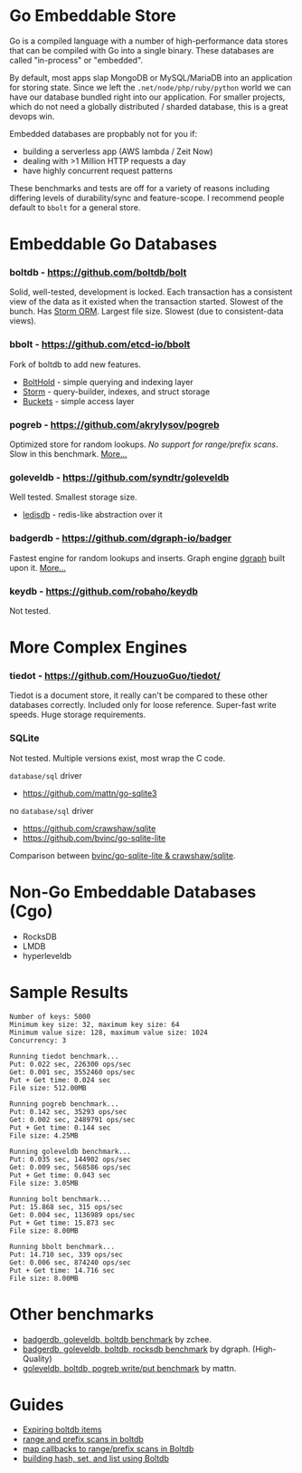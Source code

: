 Go Embeddable Store
============

Go is a compiled language with a number of high-performance data stores  that can be compiled with Go into a single binary. These databases are called "in-process" or "embedded".

By default, most apps slap MongoDB or MySQL/MariaDB into an application for storing state. Since we left the `.net/node/php/ruby/python` world we can have our database bundled right into our application. For smaller projects, which do not need a globally distributed / sharded database, this is a great devops win.

Embedded databases are propbably not for you if:

- building a serverless app (AWS lambda / Zeit Now)
- dealing with >1 Million HTTP requests a day
- have highly concurrent request patterns

These benchmarks and tests are off for a variety of reasons including differing levels of durability/sync and feature-scope. I recommend people default to `bbolt` for a general store.

# Embeddable Go Databases

### boltdb - https://github.com/boltdb/bolt

Solid, well-tested, development is locked. Each transaction has a consistent view of the data as it existed when the transaction started. Slowest of the bunch. Has [Storm ORM](https://github.com/asdine/storm). Largest file size. Slowest (due to consistent-data views).

### bbolt - https://github.com/etcd-io/bbolt

Fork of boltdb to add new features.

- [BoltHold](https://github.com/timshannon/bolthold/) - simple querying and indexing layer
- [Storm](https://github.com/asdine/storm/) - query-builder, indexes, and struct storage
- [Buckets](https://github.com/joyrexus/buckets) - simple access layer

### pogreb - https://github.com/akrylysov/pogreb

Optimized store for random lookups. *No support for range/prefix scans*. Slow in this benchmark. [More...](https://artem.krylysov.com/blog/2018/03/24/pogreb-key-value-store/)

### goleveldb - https://github.com/syndtr/goleveldb

Well tested. Smallest storage size.

- [ledisdb](http://ledisdb.com/) - redis-like abstraction over it

### badgerdb - https://github.com/dgraph-io/badger

Fastest engine for random lookups and inserts. Graph engine [dgraph](https://github.com/dgraph-io/dgraph) built upon it. [More...](https://blog.dgraph.io/post/badger/)

### keydb - https://github.com/robaho/keydb

Not tested.

# More Complex Engines

### tiedot - https://github.com/HouzuoGuo/tiedot/

Tiedot is a document store, it really can't be compared to these other databases correctly. Included only for loose reference. Super-fast write speeds. Huge storage requirements.

### SQLite

Not tested. Multiple versions exist, most wrap the C code.

`database/sql` driver
- https://github.com/mattn/go-sqlite3

no `database/sql` driver
- https://github.com/crawshaw/sqlite
- https://github.com/bvinc/go-sqlite-lite


Comparison between [bvinc/go-sqlite-lite & crawshaw/sqlite](https://www.reddit.com/r/golang/comments/96yd0t/gosqlitelite_a_new_light_weight_sqlite_package/e44eoym/).

# Non-Go Embeddable Databases (Cgo)

- RocksDB
- LMDB
- hyperleveldb


# Sample Results

    Number of keys: 5000
    Minimum key size: 32, maximum key size: 64
    Minimum value size: 128, maximum value size: 1024
    Concurrency: 3

    Running tiedot benchmark...
    Put: 0.022 sec, 226300 ops/sec
    Get: 0.001 sec, 3552460 ops/sec
    Put + Get time: 0.024 sec
    File size: 512.00MB

    Running pogreb benchmark...
    Put: 0.142 sec, 35293 ops/sec
    Get: 0.002 sec, 2489791 ops/sec
    Put + Get time: 0.144 sec
    File size: 4.25MB

    Running goleveldb benchmark...
    Put: 0.035 sec, 144902 ops/sec
    Get: 0.009 sec, 568586 ops/sec
    Put + Get time: 0.043 sec
    File size: 3.05MB

    Running bolt benchmark...
    Put: 15.868 sec, 315 ops/sec
    Get: 0.004 sec, 1136989 ops/sec
    Put + Get time: 15.873 sec
    File size: 8.00MB

    Running bbolt benchmark...
    Put: 14.710 sec, 339 ops/sec
    Get: 0.006 sec, 874240 ops/sec
    Put + Get time: 14.716 sec
    File size: 8.00MB


# Other benchmarks

- [badgerdb, goleveldb, boltdb benchmark](https://github.com/zchee/go-benchmarks/blob/master/db/db_bench_test.go) by zchee.
- [badgerdb, goleveldb, boltdb, rocksdb benchmark](https://github.com/dgraph-io/badger-bench) by dgraph. (High-Quality)
- [goleveldb, boltdb, pogreb write/put benchmark](https://gist.github.com/mattn/3990033f7bc8a57cd5b86edefb254332) by mattn.

# Guides

- [Expiring boltdb items](http://178.62.97.106/expiring-boltdb-items/)
- [range and prefix scans in boltdb](https://bl.ocks.org/joyrexus/22c3ef0984ed957f54b9)
- [map callbacks to range/prefix scans in Boltdb](https://github.com/joyrexus/buckets/blob/master/rangescan.go)
- [building hash, set, and list using Boltdb](https://github.com/xyproto/simplebolt/blob/master/simplebolt.go)
